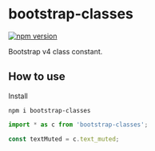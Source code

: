 # bootstrap-classes

[![npm version](https://badge.fury.io/js/bootstrap-classes.svg)](https://badge.fury.io/js/bootstrap-classes)

Bootstrap v4 class constant.

## How to use

Install

```shell
npm i bootstrap-classes
```

```ts
import * as c from 'bootstrap-classes';

const textMuted = c.text_muted;
```
